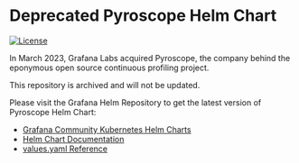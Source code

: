 # Deprecated Pyroscope Helm Chart

[![License](https://img.shields.io/badge/License-Apache%202.0-blue.svg)](https://opensource.org/licenses/Apache-2.0)

In March 2023, Grafana Labs acquired Pyroscope, the company behind the eponymous open source continuous profiling project. 

This repository is archived and will not be updated.

Please visit the Grafana Helm Repository to get the latest version of Pyroscope Helm Chart:
* [Grafana Community Kubernetes Helm Charts](https://github.com/grafana/helm-charts)
* [Helm Chart Documentation](https://grafana.com/docs/pyroscope/next/deploy-kubernetes/)
* [values.yaml Reference](https://github.com/grafana/pyroscope/tree/next/operations/pyroscope/helm/pyroscope)
